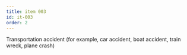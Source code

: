```yaml
---
title: item 003
id: it-003
order: 2
---
```

Transportation accident (for example, car accident, boat accident, train wreck, plane crash)